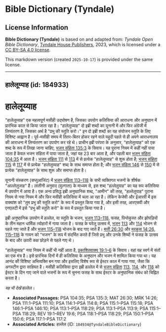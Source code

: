 # Bible Dictionary (Tyndale)

## License Information

**Bible Dictionary (Tyndale)** is based on and adapted from: _Tyndale Open Bible Dictionary_, [Tyndale House Publishers](https://tyndaleopenresources.com/), 2023, which is licensed under a [CC BY-SA 4.0 license](https://creativecommons.org/licenses/by-sa/4.0/legalcode.en).

This markdown version (created `2025-10-17`) is provided under the same license.



--------------------------------

## हालेलूय्याह (id: 184933)

हालेलूय्याह
===========

"हालेलूय्याह" एक महत्वपूर्ण मसीही उद्घोषण है, जिसका उपयोग कलिसिया की आराधना और अनुष्ठान में प्रारंभिक काल से किया जाता रहा है। "हालेलूय्याह" दो इब्री शब्दों का यूनानी में और फिर अंग्रेजी में लिप्यंतरण है, जिसका अर्थ है "प्रभु की स्तुति करो।" इन दो इब्री शब्दों का यह संयोजन स्तुति के लिए विशिष्ट आह्वान है। पूर्व\-मसीही समय में तितर\-बितर होकर रहने वाले यहूदी पहले से ही अपने आराधनालय की आराधना में लिप्यंतरण का उपयोग कर रहे थे। प्राचीन इब्री परंपरा के अनुसार, "हालेलूय्याह" को एक शब्द के रूप में लिखा जाना चाहिए, [भजन संहिता 135:3](https://ref.ly/Ps135:3) के सिवाय। यह पुराना नियम में कहीं नहीं पाया जाता है केवल भजन संहिता में पाया जाता है, जहां यह 23 बार आता है, और पहली बार [भजन संहिता 104:35](https://ref.ly/Ps104:35) में आता है। [भजन संहिता 111](https://ref.ly/Ps111:1-Ps111:10) से [113](https://ref.ly/Ps113:1-Ps113:9) में से प्रत्येक "हालेलूय्याह" से शुरू होता है; [भजन संहिता 115](https://ref.ly/Ps115:1-Ps115:18) से [117](https://ref.ly/Ps117:1-Ps117:2) में से प्रत्येक "हालेलूय्याह" शब्द के साथ समाप्त होता है; और [भजन संहिता 146](https://ref.ly/Ps146:1-Ps146:10) से [150](https://ref.ly/Ps150:1-Ps150:6) में से प्रत्येक "हालेलूय्याह" के साथ शुरू और समाप्त होता है।

यूनानी संस्करण (सप्तुआजिंट) में [भजन संहिता 113–118](https://ref.ly/Ps113:1-Ps118:29) के सभी व्यक्तिगत भजनों के शीर्षक "आल्लेलुजाह" हैं। लातीनी अनुवाद (वुल्गाता) के माध्यम से, इस शब्द "हल्लेलुयाह" का यह रूप कलिसिया में उपयोग में आया है। एक अन्य प्रसिद्ध इब्री अनुष्ठानिक शब्द, "आमीन" की तरह, "हल्लेलुयाह" पुराना नियम से नया नियम में और फिर मसीही कलिसिया में चला आ रहा है। लेकिन केजेवी और ईआरवी में इस वाक्यांश को "तुम प्रभु की स्तुति करो" के रूप में प्रस्तुत किया गया है, और इसी तरह, आरएसवी और एनएलटी में इसे "प्रभु की स्तुति करो" के रूप में प्रस्तुत किया गया है।

इब्री अनुष्ठानिक उपयोग में हल्लेल, या स्तुति के भजन, [भजन 113–118](https://ref.ly/Ps113:1-Ps118:29), फसह, पिन्तेकुस्त और झोपड़ियों के तीन महान धार्मिक त्योहारों में गाया जाता है। फसह के घरेलू उत्सव में, [भजन](https://ref.ly/Ps113:1-Ps118:29) [113](https://ref.ly/Ps113:1-Ps113:9) और [114](https://ref.ly/Ps114:1-Ps114:8) भोजन से पहले गाए जाते हैं और [भजन 115–118](https://ref.ly/Ps115:1-Ps118:29) भोजन के बाद गाए जाते हैं। [मत्ती 26:30](https://ref.ly/Matt26:30) और [मरकुस 14:26,](https://ref.ly/Mark14:26) [115–118](https://ref.ly/Ps115:1-Ps118:29) के गायन को "भजन" के रूप में संदर्भित करते हैं जिसे प्रभु और उनके शिष्यों ने फसह के उत्सव के बाद और ऊपरी कक्ष छोड़ने से पहले गाए थे।

"हालेलूय्याह" नया नियम में कहीं भी नहीं आता है, [प्रकाशितवाक्य 19:1–6](https://ref.ly/Rev19:1-Rev19:6) के सिवाय। वहां यह स्वर्ग में संतों का एक मंत्र है। इसे प्रारंभिक दिनों में ही कलिसिया के अनुष्ठान और भजन में शामिल किया गया था। यह आनंद की विशिष्ट अभिव्यक्ति बन गया और इसलिए विशेष रूप से ईस्टर काल में गाया गया, जैसा कि अगस्टीन द्वारा साक्ष्यित है। मसीही कलिसिया द्वारा इब्री हल्लेल में से [भजन संहिता](https://ref.ly/Ps113:1-Ps118:29) [113](https://ref.ly/Ps113:1-Ps113:9), [114](https://ref.ly/Ps114:1-Ps114:8), और [118](https://ref.ly/Ps118:1-Ps118:29) को ईस्टर के दिन गाए जाने वाले भजनों के रूप में चुनना फसह के साथ ईस्टर के अनुष्ठानिक संबंध को चिह्नित करता है।

*यह भी देखें*  हल्लेल।

* **Associated Passages:** PSA 104:35; PSA 135:3; MAT 26:30; MRK 14:26; PSA 111:1–PSA 111:10; PSA 114:1–PSA 114:8; PSA 115:1–PSA 115:18; PSA 146:1–PSA 146:10; PSA 113:1–PSA 118:29; PSA 113:1–PSA 113:9; PSA 115:1–PSA 118:29; REV 19:1–REV 19:6; PSA 118:1–PSA 118:29; PSA 150:1–PSA 150:6; PSA 117:1–PSA 117:2
* **Associated Articles:** हल्लेल (ID: `184934@TyndaleBibleDictionary`)

